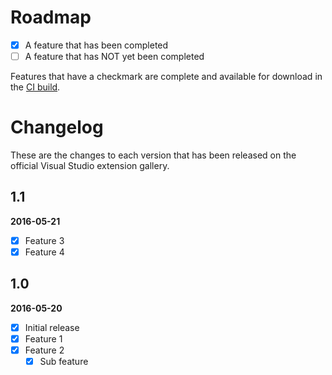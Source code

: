 # Roadmap

- [x] A feature that has been completed
- [ ] A feature that has NOT yet been completed

Features that have a checkmark are complete and available for
download in the
[CI build](http://vsixgallery.com/extension/cd92c0c6-2c32-49a3-83ca-0dc767c7d78e/).

# Changelog

These are the changes to each version that has been released
on the official Visual Studio extension gallery.

## 1.1

**2016-05-21**

- [x] Feature 3
- [x] Feature 4

## 1.0

**2016-05-20**

- [x] Initial release
- [x] Feature 1
- [x] Feature 2
  - [x] Sub feature